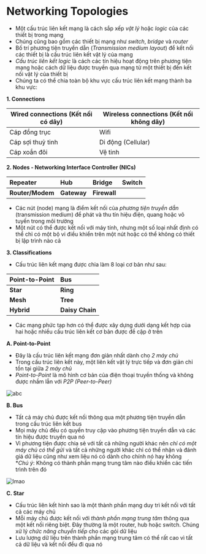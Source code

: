 # Networking Topologies
- Một cấu trúc liên kết mạng là cách sắp xếp *vật lý* hoặc *logic* của các thiết bị trong mạng
- Chúng cũng bao gồm các thiết bị mạng như *switch*, *bridge* và *router*
- Bố trí phương tiện truyền dẫn (*Transmission medium layout*) để kết nối các thiết bị là cấu trúc liên kết vật lý của mạng
- *Cấu trúc liên kết logic* là cách các tín hiệu hoạt động trên phương tiện mạng hoặc cách dữ liệu được truyền qua mạng từ một thiết bị đến kết nối vật lý của thiết bị
- Chúng ta có thể chia toàn bộ khu vực cấu trúc liên kết mạng thành ba khu vực:

**1. Connections**

| Wired connections (Kết nối có dây)| Wireless connections (Kết nối không dây)|
|-----------------------------------|-----------------------------------------|
| Cáp đồng trục                     | Wifi                                    |
| Cáp sợi thuỷ tinh                 | Di động (Cellular)                      |
| Cáp xoắn đôi                      | Vệ tinh                                 |

**2. Nodes - Networking Interface Controller (NICs)**

| Repeater | Hub | Bridge | Switch |
|:---|:---|:---|:---|
| **Router/Modem** | **Gateway** | **Firewall** |

- Các nút (node) mạng là điểm kết nối của *phương tiện truyền dẫn* (transmission medium) để phát và thu tín hiệu điện, quang hoặc vô tuyến trong môi trường
- Một nút có thể được kết nối với máy tính, nhưng một số loại nhất định có thể chỉ có một bộ vi điều khiển trên một nút hoặc có thể không có thiết bị lập trình nào cả

**3. Classifications**
- Cấu trúc liên kết mạng được chia làm 8 loại cơ bản như sau:

| Point-to-Point | Bus |
| :--- | :--- |
| **Star** | **Ring** |
| **Mesh** | **Tree** |
| **Hybrid** | **Daisy Chain** |

- Các mạng phức tạp hơn có thể được xây dựng dưới dạng kết hợp của hai hoặc nhiều cấu trúc liên kết cơ bản được đề cập ở trên

**A. Point-to-Point**
- Đây là cấu trúc liên kết mạng đơn giản nhất dành cho *2 máy chủ*
- Trong cấu trúc liên kết này, một liên kết vật lý trực tiếp và đơn giản chỉ tồn tại giữa *2 máy chủ*
- *Point-to-Point* là mô hình cơ bản của điện thoại truyền thống và không được nhầm lẫn với *P2P (Peer-to-Peer)*

![abc](https://github.com/DDT1604/NTH-Course/assets/101965134/03882c8c-be3f-4a00-8682-ad3415524a3f)

**B. Bus**
- Tất cả máy chủ được kết nối thông qua một phương tiện truyền dẫn trong cấu trúc liên kết bus
- Mọi máy chủ đều có quyền truy cập vào phương tiện truyền dẫn và các tín hiệu được truyền qua nó
- Vì phương tiện được chia sẻ với tất cả những người khác nên *chỉ có một máy chủ có thể gửi* và tất cả những người khác chỉ có thể nhận và đánh giá dữ liệu cũng như xem liệu nó có dành cho chính nó hay không <br />
**Chú ý*: Không có thành phần mạng trung tâm nào điều khiển các tiến trình trên đó

![lmao](https://github.com/DDT1604/NTH-Course/assets/101965134/8bf1d33f-e7d1-41d6-ba9f-79088a3ce972)

**C. Star**
- Cấu trúc liên kết hình sao là một thành phần mạng duy trì kết nối với tất cả các máy chủ
- Mỗi máy chủ được kết nối với *thành phần mạng trung tâm* thông qua một kết nối riêng biệt. Đây thường là một router, hub hoặc switch. Chúng xử lý *chức năng chuyển tiếp* cho các gói dữ liệu
- Lưu lượng dữ liệu trên thành phần mạng trung tâm có thể rất cao vì tất cả dữ liệu và kết nối đều đi qua nó


